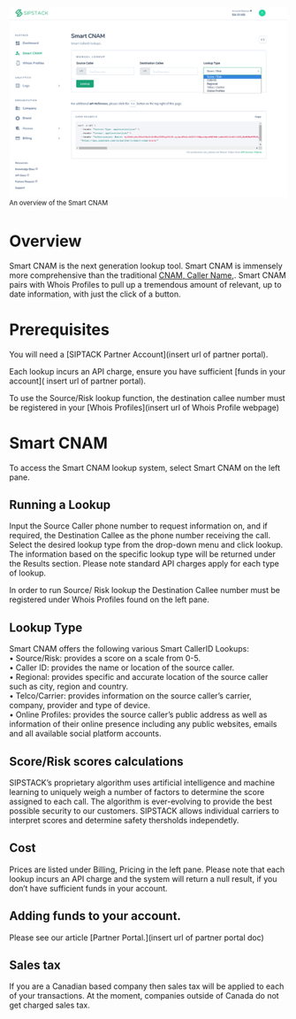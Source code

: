 ![Smart_CNAM](./Smart_CNAM.png)
<sup> An overview of the Smart CNAM</sup>


# Overview
Smart CNAM is the next generation lookup tool. Smart CNAM is immensely more comprehensive than the traditional [CNAM, Caller Name,](https://www.sipstack.com/resources/knowledge-base/general/what-is-cnam). Smart CNAM pairs with Whois Profiles to pull up a tremendous amount of relevant, up to date information, with just the click of a  button. 

# Prerequisites
You will need a [SIPTACK Partner Account](insert url of partner portal).

Each lookup incurs an API charge, ensure you have sufficient [funds in your account]( insert url of partner portal).

To use the Source/Risk lookup function, the destination callee number must be registered in your [Whois Profiles](insert url of Whois Profile webpage)

# Smart CNAM
To access the Smart CNAM lookup system, select Smart CNAM on the left pane. 

## Running a Lookup
Input the Source Caller phone number to request information on, and if required, the Destination Callee as the phone number receiving the call. Select the desired lookup type 
from the drop-down menu and click lookup. The information based on the specific lookup type will be returned under the Results section. Please note standard API charges apply for each type of lookup. 

In order to run Source/ Risk lookup the Destination Callee number must be registered under Whois Profiles found on the left pane. 

## Lookup Type
Smart CNAM offers the following various Smart CallerID Lookups:  
•   Source/Risk: provides a score on a scale from 0-5.  
•   Caller ID: provides the name or location of the source caller.   
•   Regional: provides specific and accurate location of the source caller such as city, region and country.  
•   Telco/Carrier: provides information on the source caller’s carrier, company, provider and type of device.  
•   Online Profiles: provides the source caller’s public address as well as information of their online presence including any public websites, emails and all available social platform accounts.   

## Score/Risk scores calculations
SIPSTACK’s proprietary algorithm uses artificial intelligence and machine learning to uniquely weigh a number of factors to determine the score assigned to each call. The algorithm is ever-evolving to provide the best possible security to our customers. SIPSTACK allows individual carriers to interpret scores and determine safety thersholds independetly. 

## Cost
Prices are listed under Billing, Pricing in the left pane. Please note that each lookup incurs an API charge and the system will return a null result, if you don’t have sufficient funds in your account. 

## Adding funds to your account. 
Please see our article [Partner Portal.](insert url of partner portal doc) 

## Sales tax 
If you are a Canadian based company then sales tax will be applied to each of your transactions. At the moment, companies outside of Canada do not get charged sales tax.


